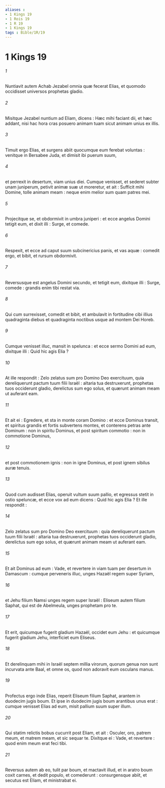 ```yaml
---
aliases : 
- 1 Kings 19
- 1 Rois 19
- 1 R 19
- 1 Kings 19
tags : Bible/1R/19
---
```


# 1 Kings 19

###### 1
Nuntiavit autem Achab Jezabel omnia quæ fecerat Elias, et quomodo occidisset universos prophetas gladio.
###### 2
Misitque Jezabel nuntium ad Eliam, dicens : Hæc mihi faciant dii, et hæc addant, nisi hac hora cras posuero animam tuam sicut animam unius ex illis.
###### 3
Timuit ergo Elias, et surgens abiit quocumque eum ferebat voluntas : venitque in Bersabee Juda, et dimisit ibi puerum suum,
###### 4
et perrexit in desertum, viam unius diei. Cumque venisset, et sederet subter unam juniperum, petivit animæ suæ ut moreretur, et ait : Sufficit mihi Domine, tolle animam meam : neque enim melior sum quam patres mei.
###### 5
Projecitque se, et obdormivit in umbra juniperi : et ecce angelus Domini tetigit eum, et dixit illi : Surge, et comede.
###### 6
Respexit, et ecce ad caput suum subcinericius panis, et vas aquæ : comedit ergo, et bibit, et rursum obdormivit.
###### 7
Reversusque est angelus Domini secundo, et tetigit eum, dixitque illi : Surge, comede : grandis enim tibi restat via.
###### 8
Qui cum surrexisset, comedit et bibit, et ambulavit in fortitudine cibi illius quadraginta diebus et quadraginta noctibus usque ad montem Dei Horeb.
###### 9
Cumque venisset illuc, mansit in spelunca : et ecce sermo Domini ad eum, dixitque illi : Quid hic agis Elia ?
###### 10
At ille respondit : Zelo zelatus sum pro Domino Deo exercituum, quia dereliquerunt pactum tuum filii Israël : altaria tua destruxerunt, prophetas tuos occiderunt gladio, derelictus sum ego solus, et quærunt animam meam ut auferant eam.
###### 11
Et ait ei : Egredere, et sta in monte coram Domino : et ecce Dominus transit, et spiritus grandis et fortis subvertens montes, et conterens petras ante Dominum : non in spiritu Dominus, et post spiritum commotio : non in commotione Dominus,
###### 12
et post commotionem ignis : non in igne Dominus, et post ignem sibilus auræ tenuis.
###### 13
Quod cum audisset Elias, operuit vultum suum pallio, et egressus stetit in ostio speluncæ, et ecce vox ad eum dicens : Quid hic agis Elia ? Et ille respondit :
###### 14
Zelo zelatus sum pro Domino Deo exercituum : quia dereliquerunt pactum tuum filii Israël : altaria tua destruxerunt, prophetas tuos occiderunt gladio, derelictus sum ego solus, et quærunt animam meam ut auferant eam.
###### 15
Et ait Dominus ad eum : Vade, et revertere in viam tuam per desertum in Damascum : cumque perveneris illuc, unges Hazaël regem super Syriam,
###### 16
et Jehu filium Namsi unges regem super Israël : Eliseum autem filium Saphat, qui est de Abelmeula, unges prophetam pro te.
###### 17
Et erit, quicumque fugerit gladium Hazaël, occidet eum Jehu : et quicumque fugerit gladium Jehu, interficiet eum Eliseus.
###### 18
Et derelinquam mihi in Israël septem millia virorum, quorum genua non sunt incurvata ante Baal, et omne os, quod non adoravit eum osculans manus.
###### 19
Profectus ergo inde Elias, reperit Eliseum filium Saphat, arantem in duodecim jugis boum. Et ipse in duodecim jugis boum arantibus unus erat : cumque venisset Elias ad eum, misit pallium suum super illum.
###### 20
Qui statim relictis bobus cucurrit post Eliam, et ait : Osculer, oro, patrem meum, et matrem meam, et sic sequar te. Dixitque ei : Vade, et revertere : quod enim meum erat feci tibi.
###### 21
Reversus autem ab eo, tulit par boum, et mactavit illud, et in aratro boum coxit carnes, et dedit populo, et comederunt : consurgensque abiit, et secutus est Eliam, et ministrabat ei.
